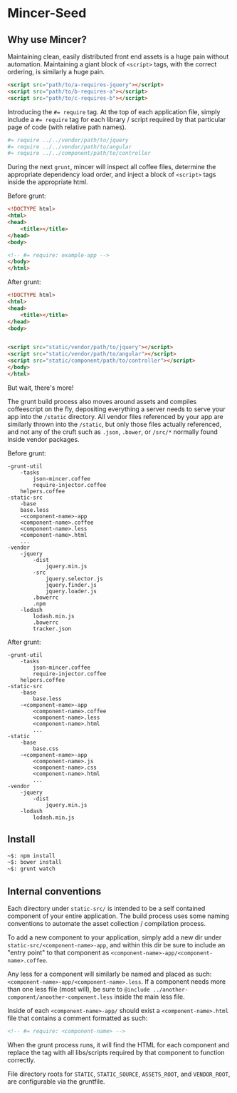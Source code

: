 Mincer-Seed
===========

## Why use Mincer?

Maintaining clean, easily distributed front end assets is a huge pain without automation.
Maintaining a giant block of `<script>` tags, with the correct ordering, is similarly a huge pain.
```html
<script src="path/to/a-requires-jquery"></script>
<script src="path/to/b-requires-a"></script>
<script src="path/to/c-requires-b"></script>
```

Introducing the `#= require` tag. At the top of each application file, simply include a `#= require`
tag for each library / script required by that particular page of code (with relative path names).

```coffeescript
#= require ../../vendor/path/to/jquery
#= require ../../vendor/path/to/angular
#= require ../../component/path/to/controller
```

During the next `grunt`, mincer will inspect all coffee files, determine the appropriate dependency load
order, and inject a block of `<script>` tags inside the appropriate html.

Before grunt:
```html
<!DOCTYPE html>
<html>
<head>
    <title></title>
</head>
<body>

<!-- #= require: example-app -->
</body>
</html>
```

After grunt:
```html
<!DOCTYPE html>
<html>
<head>
    <title></title>
</head>
<body>


<script src="static/vendor/path/to/jquery"></script>
<script src="static/vendor/path/to/angular"></script>
<script src="static/component/path/to/controller"></script>
</body>
</html>
```

But wait, there's more!

The grunt build process also moves around assets and compiles coffeescript on the fly, depositing
everything a server needs to serve your app into the `/static` directory. All vendor files referenced
by your app are similarly thrown into the `/static`, but only those files actually referenced,
and not any of the cruft such as `.json`, `.bower`, or `/src/*` normally found inside vendor packages.

Before grunt:
```
-grunt-util
    -tasks
        json-mincer.coffee
        require-injector.coffee
    helpers.coffee
-static-src
    -base
    base.less
    -<component-name>-app
    <component-name>.coffee
    <component-name>.less
    <component-name>.html
    ...
-vendor
    -jquery
        -dist
            jquery.min.js
        -src
            jquery.selector.js
            jquery.finder.js
            jquery.loader.js
        .bowerrc
        .npm
    -lodash
        lodash.min.js
        .bowerrc
        tracker.json
```

After grunt:
```
-grunt-util
    -tasks
        json-mincer.coffee
        require-injector.coffee
    helpers.coffee
-static-src
    -base
        base.less
    -<component-name>-app
        <component-name>.coffee
        <component-name>.less
        <component-name>.html
        ...
-static
    -base
        base.css
    -<component-name>-app
        <component-name>.js
        <component-name>.css
        <component-name>.html
        ...
-vendor
    -jquery
        -dist
            jquery.min.js
    -lodash
        lodash.min.js
```


## Install

```bash
~$: npm install
~$: bower install
~$: grunt watch
```

## Internal conventions

Each directory under `static-src/` is intended to be a self contained component of your entire application.
The build process uses some naming conventions to automate the asset collection / compilation process.

To add a new component to your application, simply add a new dir under `static-src/<component-name>-app`,
and within this dir be sure to include an "entry point" to that component as `<component-name>-app/<component-name>.coffee`.

Any less for a component will similarly be named and placed as such: `<component-name>-app/<component-name>.less`.
If a component needs more than one less file (most will), be sure to `@include ../another-component/anoother-component.less`
inside the main less file.

Inside of each `<component-name>-app/` should exist a `<component-name>.html` file that contains a comment formatted as such:
```html
<!-- #= require: <component-name> -->
```

When the grunt process runs, it will find the HTML for each component and replace the tag with all libs/scripts
required by that component to function correctly.

File directory roots for `STATIC`, `STATIC_SOURCE`, `ASSETS_ROOT`, and `VENDOR_ROOT`, are configurable via the gruntfile.
